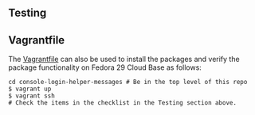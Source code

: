 ## Testing



## Vagrantfile

The [Vagrantfile](Vagrantfile) can also be used to install the packages and
verify the package functionality on Fedora 29 Cloud Base as follows:

```
cd console-login-helper-messages # Be in the top level of this repo
$ vagrant up
$ vagrant ssh
# Check the items in the checklist in the Testing section above.
```
